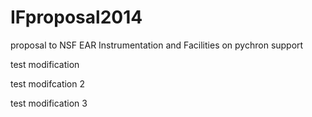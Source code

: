 IFproposal2014
==============

proposal to NSF EAR Instrumentation and Facilities on pychron support


test modification

test modifcation 2

test modification 3

